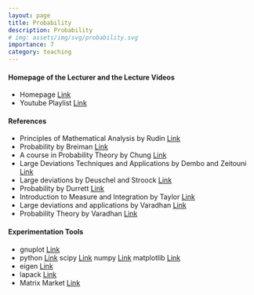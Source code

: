 ```yaml
---
layout: page
title: Probability
description: Probability
# img: assets/img/svg/probability.svg
importance: 7
category: teaching
---
```


#### Homepage of the Lecturer and the Lecture Videos

- Homepage [Link](https://w3.impa.br/~landim/)
- Youtube Playlist [Link](https://www.youtube.com/watch?v=Q5bGmDTZQhk&list=PLo4jXE-LdDTS5BYqea-LcHdtjKwVcepP7)

#### References

- Principles of Mathematical Analysis by Rudin [Link](https://www.mheducation.com/highered/product/principles-mathematical-analysis-rudin/M9780070542358.html)
- Probability by Breiman [Link](https://epubs.siam.org/doi/book/10.1137/1.9781611971286)
- A course in Probability Theory by Chung [Link](https://www.sciencedirect.com/book/9780080570402/a-course-in-probability-theory)
- Large Deviations Techniques and Applications by Dembo and Zeitouni [Link](https://link.springer.com/book/10.1007/978-3-642-03311-7)
- Large deviations by Deuschel and Stroock [Link](https://www.elsevier.com/books/large-deviations/deuschel/978-0-12-213150-9)
- Probability by Durrett [Link](https://www.cambridge.org/core/books/probability/DD9A1907F810BB14CCFF022CDFC5677A)
- Introduction to Measure and Integration by Taylor [Link](https://www.cambridge.org/core/books/introduction-to-measure-and-integration/49EE3517168DBCB26D4D8288CA652631)
- Large deviations and applications by Varadhan [Link](https://epubs.siam.org/doi/book/10.1137/1.9781611970241)
- Probability Theory by Varadhan [Link](https://www.ams.org/books/cln/007/)

#### Experimentation Tools

- gnuplot [Link](http://www.gnuplot.info/)
- python [Link](https://www.python.org/) scipy [Link](https://scipy.org/) numpy [Link](https://numpy.org/) matplotlib [Link](https://matplotlib.org/)
- eigen [Link](https://eigen.tuxfamily.org/index.php?title=Main_Page)
- lapack [Link](https://netlib.org/lapack/)
- Matrix Market [Link](https://math.nist.gov/MatrixMarket/)

